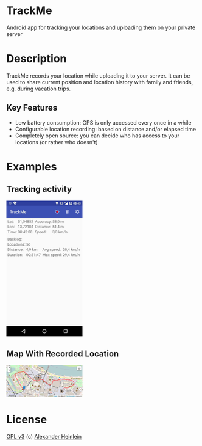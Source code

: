 # TrackMe
Android app for tracking your locations and uploading them on your private server

# Description

TrackMe records your location while uploading it to your server.
It can be used to share current position and location history with family and friends, e.g. during vacation trips.

## Key Features

* Low battery consumption: GPS is only accessed every once in a while
* Configurable location recording: based on distance and/or elapsed time
* Completely open source: you can decide who has access to your locations (or rather who doesn't)

# Examples

## Tracking activity
<img src="images/trackingActivity.jpg" width="200">

## Map With Recorded Location
<img src="images/map.jpg" width="200">

# License
[GPL v3](http://www.gnu.org/licenses/gpl.html)
(c) [Alexander Heinlein](http://choerbaert.org)

